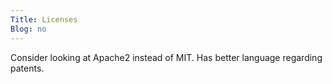 ```yaml
---
Title: Licenses
Blog: no
---
```


Consider looking at Apache2 instead of MIT. Has better language regarding patents.

